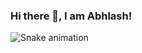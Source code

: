### Hi there 👋, I am Abhlash!

![Snake animation](https://github.com/eagrundy/eagrundy/blob/output/github-contribution-grid-snake.svg)
